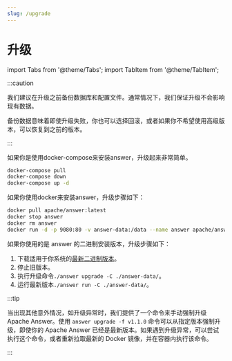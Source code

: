 ```yaml
---
slug: /upgrade
---
```


# 升级

import Tabs from '@theme/Tabs';
import TabItem from '@theme/TabItem';

:::caution

我们建议在升级之前备份数据库和配置文件。通常情况下，我们保证升级不会影响现有数据。

备份数据意味着即使升级失败，你也可以选择回滚，或者如果你不希望使用高级版本，可以恢复到之前的版本。

:::

<Tabs queryString="method">
  <TabItem value="docker-compose" label="Docker Compose" default>

如果你是使用docker-compose来安装answer，升级起来非常简单。

```bash
docker-compose pull
docker-compose down
docker-compose up -d
```

  </TabItem>
  <TabItem value="docker" label="Docker">

如果你使用docker来安装answer，升级步骤如下：

```bash
docker pull apache/answer:latest
docker stop answer
docker rm answer
docker run -d -p 9080:80 -v answer-data:/data --name answer apache/answer:latest
```

  </TabItem>
  <TabItem value="binary" label="Binary">

如果你使用的是 answer 的二进制安装版本，升级步骤如下：

1. 下载适用于你系统的[最新二进制版本](https://github.com/apache/incubator-answer/releases)。
2. 停止旧版本。
3. 执行升级命令`./answer upgrade -C ./answer-data/`。
4. 运行最新版本`./answer run -C ./answer-data/`。


  </TabItem>
</Tabs>

:::tip

当出现其他意外情况，如升级异常时，我们提供了一个命令来手动强制升级 Apache Answer。使用 `answer upgrade -f v1.1.0` 命令可以从指定版本强制升级，即使你的 Apache Answer 已经是最新版本。如果遇到升级异常，可以尝试执行这个命令，或者重新拉取最新的 Docker 镜像，并在容器内执行该命令。

:::
